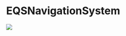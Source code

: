 # EQSNavigationSystem

<img src="https://github.com/ludensor/EQSNavigationSystem/assets/76856672/aae7c774-6d95-493f-87a6-308d64c69c47.png"/>
